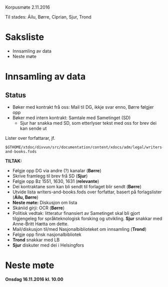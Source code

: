 Korpusmøte 2.11.2016

Til stades: Áilu, Børre, Ciprian, Sjur, Trond

# Saksliste

* Innsamling av data
* Neste møte

#  Innsamling av data

## Status

* Bøker med kontrakt frå oss: Mail til DG, ikkje svar enno, Børre følgjer opp
* Bøker med intern kontrakt: Samtale med Sametinget (SD)
    - Sjur har snakka med SD, som etterlyser tekst med oss
   for brev dei kan sende ut

Lister over forfattarar, jf.
```
$GTHOME/xtdoc/divvun/src/documentation/content/xdocs/adm/legal/writers-and-books.fods
```

**TILTAK:**

* Følgje opp DG via andre (?) kanalar (**Børre**)
* Skrive framlegg til brev frå SD (**Sjur**)
* Følgje opp Bz 1551, 1630, 1631 (**relevante**)
* Dei kontraktane som kan bli sendt til forlaget
  blir sendt (**Børre**)
* Utvide lista writers-and-books.fods over forfattar,
  basert på forlagslister (**Áilu, Børre**)
* **Neste møte:** Diskusjon om lista
* Skániid girji: OCR (**Børre**)
* Politisk vedtak: litteratur finansiert av Sametinget
  skal bli gjort tilgjengeleg for språkteknologisk forsking og
  utvikling.
  **Sjur** snakkar med Anne-Britt Hætta om dette.
* Mail/diskusjon til/med Nasjonalbiblioteket om innsamling (**Trond**)
* Følgje opp finsk nasjonalbibliotek
* **Trond** snakkar med LB
* **Sjur** diskuter med dei i Helsingfors

# Neste møte

**Onsdag 16.11.2016 kl. 10.00**
